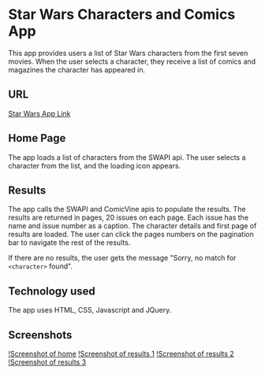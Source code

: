 Star Wars Characters and Comics App
===================================

This app provides users a list of Star Wars characters from the first seven movies. When the user selects a character, they receive a list of comics and magazines the character has appeared in.

URL
---
[Star Wars App Link](https://hudsonst.github.io/SW_app/index.html)

Home Page
---------
The app loads a list of characters from the SWAPI api. The user selects a character from the list, and the loading icon appears.

Results
-------
The app calls the SWAPI and ComicVine apis to populate the results. The results are returned in pages, 20 issues on each page. Each issue has the name and issue number as a caption. The character details and first page of results are loaded. The user can click the pages numbers on the pagination bar to navigate the rest of the results.

If there are no results, the user gets the message "Sorry, no match for `<character>` found".

Technology used
---------------
The app uses HTML, CSS, Javascript and JQuery.

Screenshots
-----------
[!Screenshot of home](/img/screenshot_home.png)
[!Screenshot of results 1](/img/screenshot_results1.png)
[!Screenshot of results 2](/img/screenshot_results2.png)
[!Screenshot of results 3](/img/screenshot_results3.png)



